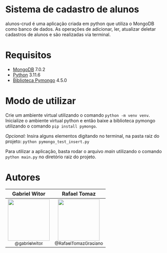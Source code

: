 
# Sistema de cadastro de alunos

alunos-crud é uma aplicação criada em python que utiliza o MongoDB como banco de dados. As operações de adicionar, ler, atualizar deletar cadastros de alunos e são realizadas via terminal.

# Requisitos
- [MongoDB](https://www.mongodb.com/) 7.0.2
- [Python](https://www.python.org/) 3.11.6
- [Biblioteca Pymongo](https://pypi.org/project/pymongo/) 4.5.0

# Modo de utilizar

Crie um ambiente virtual utilizando o comando
`python -m venv venv`. Inicialize o ambiente virtual python e então baixe a biblioteca pymongo utilizando o comando `pip install pymongo`.

*Opcional:* Insira alguns elementos digitando no terminal, na pasta raiz do projeto: `python pymongo_test_insert.py`

Para utilizar a aplicação, basta rodar o arquivo *main* utilizando o comando `python main.py` no diretório raiz do projeto.

# Autores

Gabriel Witor             |  Rafael Tomaz
:-------------------------:|:-------------------------:
[<img src="https://github.com/gabrielwitor.png" width=130><br><sub>@gabrielwitor</sub>](https://github.com/gabrielwitor)  |  [<img src="https://github.com/RafaelTomazGraciano.png" width=130><br><sub>@RafaelTomazGraciano</sub>](https://github.com/RafaelTomazGraciano)